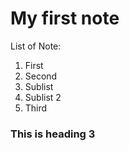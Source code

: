 # My first note

List of Note:
1. First
2. Second
  1. Sublist
  2. Sublist 2
3. Third

### This is heading 3
